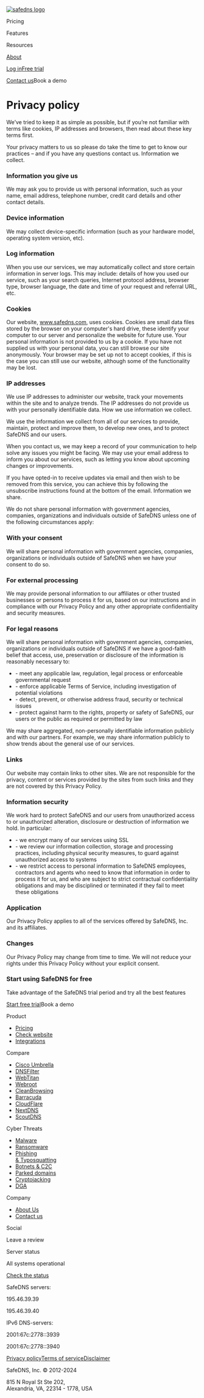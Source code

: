 [![safedns logo](/_next/static/media/safedns-main-logo.3354086f.svg)](https://www.safedns.com/)

Pricing

Features

Resources

[About](https://www.safedns.com/about-us)

[Log in](https://www.safedns.com/auth/signin/?btn_name=login)[Free trial](https://www.safedns.com/auth/signup/?btn_name=free_trial_header)

[Contact us](https://www.safedns.com/contact-us?btn_name=contact_us)Book a demo

Privacy policy
==============

  
  

We’ve tried to keep it as simple as possible, but if you’re not familiar with terms like cookies, IP addresses and browsers, then read about these key terms first.

Your privacy matters to us so please do take the time to get to know our practices – and if you have any questions contact us. Information we collect.

  

### Information you give us

  

We may ask you to provide us with personal information, such as your name, email address, telephone number, credit card details and other contact details.

  

### Device information

  

We may collect device-specific information (such as your hardware model, operating system version, etc).

  

### Log information

  

When you use our services, we may automatically collect and store certain information in server logs. This may include: details of how you used our service, such as your search queries, Internet protocol address, browser type, browser language, the date and time of your request and referral URL, etc.

  

### Cookies

  

Our website, www.safedns.com, uses cookies. Cookies are small data files stored by the browser on your computer's hard drive, these identify your computer to our server and personalize the website for future use. Your personal information is not provided to us by a cookie. If you have not supplied us with your personal data, you can still browse our site anonymously. Your browser may be set up not to accept cookies, if this is the case you can still use our website, although some of the functionality may be lost.

  

### IP addresses

  

We use IP addresses to administer our website, track your movements within the site and to analyze trends. The IP addresses do not provide us with your personally identifiable data. How we use information we collect.

We use the information we collect from all of our services to provide, maintain, protect and improve them, to develop new ones, and to protect SafeDNS and our users.

When you contact us, we may keep a record of your communication to help solve any issues you might be facing. We may use your email address to inform you about our services, such as letting you know about upcoming changes or improvements.

If you have opted-in to receive updates via email and then wish to be removed from this service, you can achieve this by following the unsubscribe instructions found at the bottom of the email. Information we share.

We do not share personal information with government agencies, companies, organizations and individuals outside of SafeDNS unless one of the following circumstances apply:

  

### With your consent

  

We will share personal information with government agencies, companies, organizations or individuals outside of SafeDNS when we have your consent to do so.

  

### For external processing

  

We may provide personal information to our affiliates or other trusted businesses or persons to process it for us, based on our instructions and in compliance with our Privacy Policy and any other appropriate confidentiality and security measures.

  

### For legal reasons

  

We will share personal information with government agencies, companies, organizations or individuals outside of SafeDNS if we have a good-faith belief that access, use, preservation or disclosure of the information is reasonably necessary to:

* \- meet any applicable law, regulation, legal process or enforceable governmental request
* \- enforce applicable Terms of Service, including investigation of potential violations
* \- detect, prevent, or otherwise address fraud, security or technical issues
* \- protect against harm to the rights, property or safety of SafeDNS, our users or the public as required or permitted by law

We may share aggregated, non-personally identifiable information publicly and with our partners. For example, we may share information publicly to show trends about the general use of our services.

  

### Links

  

Our website may contain links to other sites. We are not responsible for the privacy, content or services provided by the sites from such links and they are not covered by this Privacy Policy.

  

### Information security

  

We work hard to protect SafeDNS and our users from unauthorized access to or unauthorized alteration, disclosure or destruction of information we hold. In particular:

* \- we encrypt many of our services using SSL
* \- we review our information collection, storage and processing practices, including physical security measures, to guard against unauthorized access to systems
* \- we restrict access to personal information to SafeDNS employees, contractors and agents who need to know that information in order to process it for us, and who are subject to strict contractual confidentiality obligations and may be disciplined or terminated if they fail to meet these obligations

  

### Application

  

Our Privacy Policy applies to all of the services offered by SafeDNS, Inc. and its affiliates.

  

### Changes

  

Our Privacy Policy may change from time to time. We will not reduce your rights under this Privacy Policy without your explicit consent.

### Start using SafeDNS for free

Take advantage of the SafeDNS trial period and try all the best features

[Start free trial](https://www.safedns.com/auth/signup/?btn_name=free_trial_footer)Book a demo

Product

* [Pricing](https://www.safedns.com/pricing/business)
* [Check website](https://www.safedns.com/check-website)
* [Integrations](https://www.safedns.com/integrations/cat-api-and-sdk)

Compare

* [Cisco Umbrella](https://www.safedns.com/resources/compare?competitor=Cisco_Umbrella)
* [DNSFilter](https://www.safedns.com/resources/compare?competitor=DNS_Filter)
* [WebTitan](https://www.safedns.com/resources/compare?competitor=WebTitan)
* [Webroot](https://www.safedns.com/resources/compare?competitor=Webroot)
* [CleanBrowsing](https://www.safedns.com/resources/compare?competitor=CleanBrowsing)
* [Barracuda](https://www.safedns.com/resources/compare?competitor=Barracuda)
* [CloudFlare](https://www.safedns.com/resources/compare?competitor=CloudFlare)
* [NextDNS](https://www.safedns.com/resources/compare?competitor=Next_DNS)
* [ScoutDNS](https://www.safedns.com/resources/compare?competitor=ScoutDNS)

Cyber Threats

* [Malware](https://www.safedns.com/trendy-threats#id-malware)
* [Ransomware](https://www.safedns.com/trendy-threats#id-ransomware)
* [Phishing  
    & Typosquatting](https://www.safedns.com/trendy-threats#id-phishing-typosquatting)
* [Botnets & C2C](https://www.safedns.com/trendy-threats#id-botnets-c2c)
* [Parked domains](https://www.safedns.com/trendy-threats#id-parked-domains)
* [Cryptojacking](https://www.safedns.com/trendy-threats#id-cryptojacking)
* [DGA](https://www.safedns.com/trendy-threats#id-dga)

Company

* [About Us](https://www.safedns.com/about-us)
* [Contact us](https://www.safedns.com/contact-us)

Social

[](https://twitter.com/SafeDNS)[](https://www.linkedin.com/company/safedns)[](https://www.instagram.com/safedns/)[](https://www.youtube.com/c/Safedns)[](https://www.reddit.com/r/safedns/)[](https://www.facebook.com/safednsofficial?mibextid=ZbWKwL)

Leave a review

[](https://sourceforge.net/software/product/SafeDNS/)[](https://www.g2.com/products/safedns-web-content-filtering-service/reviews)[](https://reviews.capterra.com/products/new/e3234b24-decb-4b2a-9358-a7370091563c)[](https://www.gartner.com/reviews/market/security-solutions-others/vendor/safedns/product/safedns)

Server status

All systems operational

[Check the status](https://stats.uptimerobot.com/E8nvYT0gz)

SafeDNS servers:

195.46.39.39

195.46.39.40

IPv6 DNS-servers:

2001:67c:2778::3939

2001:67c:2778::3940

[Privacy policy](https://www.safedns.com/privacy-policy)[Terms of service](https://www.safedns.com/terms-of-service)[Disclaimer](https://www.safedns.com/disclaimers)

SafeDNS, Inc. © 2012-2024

815 N Royal St Ste 202,  
Alexandria, VA, 22314 - 1778, USA